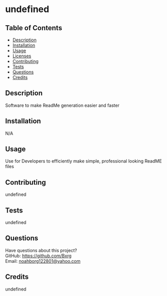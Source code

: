 # undefined
  
  ## Table of Contents
  * [Description](#description)
  * [Installation](#installation)
  * [Usage](#usage)
  * [Licenses](#licenses)
  * [Contributing](#contributing)
  * [Tests](#tests)
  * [Questions](#questions)
  * [Credits](#credits)
  ## Description
  Software to make ReadMe generation easier and faster
  ## Installation
  N/A
  ## Usage
  Use for Developers to efficiently make simple, professional looking ReadME files
  
  ## Contributing
  undefined
  ## Tests
  undefined
  ## Questions
  Have questions about this project?  
  GitHub: https://github.com/Bxrg  
  Email: noahborg122801@yahoo.com
  ## Credits
  undefined
